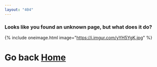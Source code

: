 ```yaml
---
layout: "404"
---
```

<div class="text-center">

### Looks like you found an unknown page, but what does it do?

{% include oneimage.html image="https://i.imgur.com/yYH5YgK.jpg" %}

<h1>Go back <a href={{site.url}}>Home</a></h1>